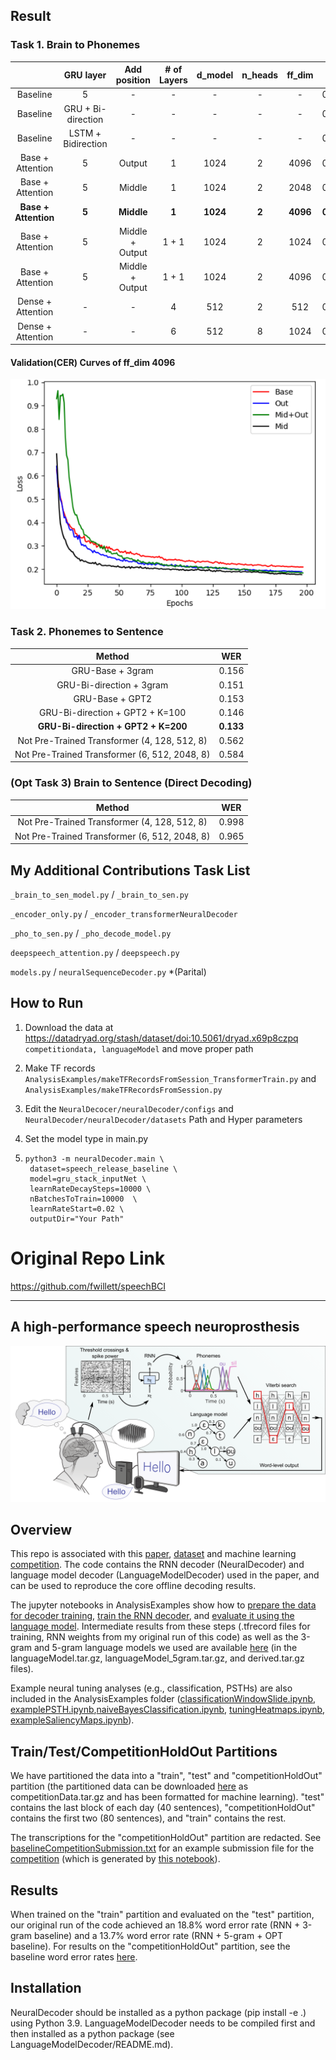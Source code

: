 ## Result

### Task 1. Brain to Phonemes

|                      |      GRU layer     |   Add position  | # of Layers |  d_model | n_heads |  ff_dim  |    CER    |
|:--------------------:|:------------------:|:---------------:|:-----------:|:--------:|:-------:|:--------:|:---------:|
|       Baseline       |          5         |        -        |      -      |     -    |    -    |     -    |   0.188   |
|       Baseline       | GRU + Bi-direction |        -        |      -      |     -    |    -    |     -    |   0.185   |
|       Baseline       | LSTM + Bidirection |        -        |      -      |     -    |    -    |     -    |   0.185   |
|   Base + Attention   |          5         |      Output     |      1      |   1024   |    2    |   4096   |   0.188   |
|   Base + Attention   |          5         |      Middle     |      1      |   1024   |    2    |   2048   |   0.186   |
| **Base + Attention** |        **5**       |    **Middle**   |    **1**    | **1024** |  **2**  | **4096** | **0.176** |
|   Base + Attention   |          5         | Middle + Output |    1 + 1    |   1024   |    2    |   1024   |   0.187   |
|   Base + Attention   |          5         | Middle + Output |    1 + 1    |   1024   |    2    |   4096   |   0.183   |
|   Dense + Attention  |          -         |        -        |      4      |    512   |    2    |    512   |   0.282   |
|   Dense + Attention  |          -         |        -        |      6      |    512   |    8    |   1024   |   0.295   |


#### Validation(CER) Curves of ff_dim 4096

![loss](loss.png)


### Task 2. Phonemes to Sentence

|                Method               |    WER    |
|:-----------------------------------:|:---------:|
|           GRU-Base + 3gram          |   0.156   |
|       GRU-Bi-direction + 3gram      |   0.151   |
|           GRU-Base + GPT2           |   0.153   |
|   GRU-Bi-direction + GPT2 + K=100   |   0.146   |
| **GRU-Bi-direction + GPT2 + K=200** | **0.133** |
|     Not Pre-Trained Transformer (4, 128, 512, 8)    |   0.562   |
|    Not Pre-Trained Transformer (6, 512, 2048, 8)    |   0.584   |


### (Opt Task 3) Brain to Sentence (Direct Decoding)

|             Method            |  WER  |
|:-----------------------------:|:-----:|
|  Not Pre-Trained Transformer (4, 128, 512, 8) | 0.998 |
| Not Pre-Trained Transformer (6, 512, 2048, 8) | 0.965 |


## My Additional Contributions Task List

```_brain_to_sen_model.py``` / ```_brain_to_sen.py```

```_encoder_only.py``` / ```_encoder_transformerNeuralDecoder```

```_pho_to_sen.py``` / ```_pho_decode_model.py```

```deepspeech_attention.py``` / ```deepspeech.py```

```models.py``` / ```neuralSequenceDecoder.py``` *(Parital)


## How to Run

1. Download the data at https://datadryad.org/stash/dataset/doi:10.5061/dryad.x69p8czpq ```competitiondata, languageModel``` and move proper path


2. Make TF records ```AnalysisExamples/makeTFRecordsFromSession_TransformerTrain.py``` and ```AnalysisExamples/makeTFRecordsFromSession.py```


3. Edit the ```NeuralDecocer/neuralDecoder/configs``` and ```NeuralDecoder/neuralDecoder/datasets``` Path and Hyper parameters


4. Set the model type in main.py

5. ```
   python3 -m neuralDecoder.main \
    dataset=speech_release_baseline \
    model=gru_stack_inputNet \
    learnRateDecaySteps=10000 \
    nBatchesToTrain=10000  \
    learnRateStart=0.02 \
    outputDir="Your Path"
   ```

# Original Repo Link

https://github.com/fwillett/speechBCI

---------------------------------------------------------------------------

## A high-performance speech neuroprosthesis
[![System diagram](SystemDiagram.png)](https://www.nature.com/articles/s41586-023-06377-x)

## Overview

This repo is associated with this [paper](https://www.nature.com/articles/s41586-023-06377-x), [dataset](https://doi.org/10.5061/dryad.x69p8czpq) and machine learning [competition](https://eval.ai/web/challenges/challenge-page/2099/overview). The code contains the RNN decoder (NeuralDecoder) and language model decoder (LanguageModelDecoder) used in the paper, and can be used to reproduce the core offline decoding results. 

The jupyter notebooks in AnalysisExamples show how to [prepare the data for decoder training](AnalysisExamples/rnn_step1_makeTFRecords.ipynb), [train the RNN decoder](AnalysisExamples/rnn_step2_trainBaselineRNN.ipynb), and [evaluate it using the language model](AnalysisExamples/rnn_step3_baselineRNNInference.ipynb). Intermediate results from these steps (.tfrecord files for training, RNN weights from my original run of this code) as well as the 3-gram and 5-gram language models we used are available [here](https://doi.org/10.5061/dryad.x69p8czpq) (in the languageModel.tar.gz, languageModel_5gram.tar.gz, and derived.tar.gz files). 

Example neural tuning analyses (e.g., classification, PSTHs) are also included in the AnalysisExamples folder ([classificationWindowSlide.ipynb](AnalysisExamples/classificationWindowSlide.ipynb), [examplePSTH.ipynb](AnalysisExamples/examplePSTH.ipynb),[naiveBayesClassification.ipynb](AnalysisExamples/naiveBayesClassification.ipynb), [tuningHeatmaps.ipynb](AnalysisExamples/tuningHeatmaps.ipynb), [exampleSaliencyMaps.ipynb](AnalysisExamples/exampleSaliencyMaps.ipynb)).

## Train/Test/CompetitionHoldOut Partitions

We have partitioned the data into a "train", "test" and "competitionHoldOut" partition (the partitioned data can be downloaded [here](https://doi.org/10.5061/dryad.x69p8czpq) as competitionData.tar.gz and has been formatted for machine learning). "test" contains the last block of each day (40 sentences), "competitionHoldOut" contains the first two (80 sentences), and "train" contains the rest. 

The transcriptions for the "competitionHoldOut" partition are redacted. See [baselineCompetitionSubmission.txt](AnalysisExamples/baselineCompetitionSubmission.txt) for an example submission file for the [competition](https://eval.ai/web/challenges/challenge-page/2099/overview) (which is generated by [this notebook](AnalysisExamples/rnn_step3_baselineRNNInference.ipynb)).

## Results

When trained on the "train" partition and evaluated on the "test" partition, our original run of the code achieved an 18.8% word error rate (RNN + 3-gram baseline) and a 13.7% word error rate (RNN + 5-gram + OPT baseline). For results on the "competitionHoldOut" partition, see the baseline word error rates [here](https://eval.ai/web/challenges/challenge-page/2099/leaderboard/4944). 

## Installation

NeuralDecoder should be installed as a python package (pip install -e .) using Python 3.9. LanguageModelDecoder needs to be compiled first and then installed as a python package (see LanguageModelDecoder/README.md). 




